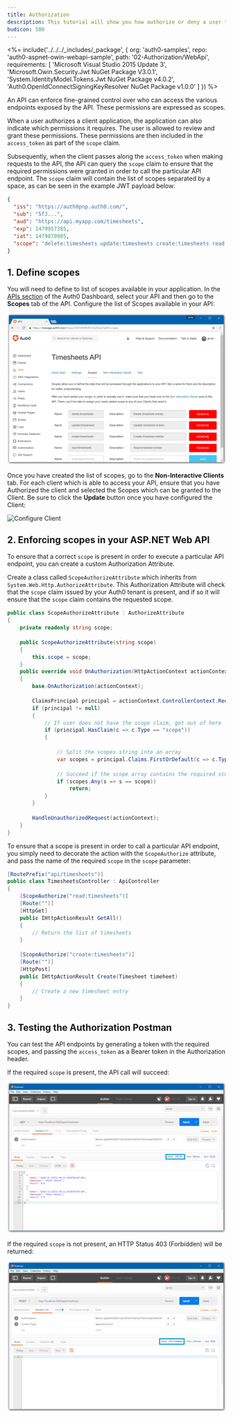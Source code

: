 ```yaml
---
title: Authorization
description: This tutorial will show you how authorize or deny a user to access certain API endpoints based on the scope of the access token.
budicon: 500
---
```


<%= include('../../../_includes/_package', {
  org: 'auth0-samples',
  repo: 'auth0-aspnet-owin-webapi-sample',
  path: '02-Authorization/WebApi',
  requirements: [
    'Microsoft Visual Studio 2015 Update 3',
    'Microsoft.Owin.Security.Jwt NuGet Package V3.0.1',
    'System.IdentityModel.Tokens.Jwt NuGet Package v4.0.2',
    'Auth0.OpenIdConnectSigningKeyResolver NuGet Package v1.0.0'
  ]
}) %>

An API can enforce fine-grained control over who can access the various endpoints exposed by the API. These permissions are expressed as scopes.

When a user authorizes a client application, the application can also indicate which permissions it requires. The user is allowed to review and grant these permissions. These permissions are then included in the `access_token` as part of the `scope` claim.

Subsequently, when the client passes along the `access_token` when making requests to the API, the API can query the `scope` claim to ensure that the required permissions were granted in order to call the particular API endpoint. The `scope` claim will contain the list of scopes separated by a space, as can be seen in the example JWT payload below:

```json
{
  "iss": "https://auth0pnp.auth0.com/",
  "sub": "5fJ...",
  "aud": "https://api.myapp.com/timesheets",
  "exp": 1479957385,
  "iat": 1479870985,
  "scope": "delete:timesheets update:timesheets create:timesheets read:timesheets"
}
```

## 1. Define scopes

You will need to define to list of scopes available in your application. In the [APIs section](${manage_url}/#/apis) of the Auth0 Dashboard, select your API and then go to the __Scopes__ tab of the API. Configure the list of Scopes available in your API:

![Configure Scopes](/media/articles/server-apis/webapi-owin/create-api-scopes.png)

Once you have created the list of scopes, go to the __Non-Interactive Clients__ tab. For each client which is able to access your API, ensure that you have Authorized the client and selected the Scopes which can be granted to the Client. Be sure to click the **Update** button once you have configured the Client:

![Configure Client](/media/articles/server-apis/webapi-scopes/configure-api-client-scopes.png)

## 2. Enforcing scopes in your ASP.NET Web API

To ensure that a correct `scope` is present in order to execute a particular API endpoint, you can create a custom Authorization Attribute.

Create a class called `ScopeAuthorizeAttribute` which inherits from `System.Web.Http.AuthorizeAttribute`. This Authorization Attribute will check that the `scope` claim issued by your Auth0 tenant is present, and if so it will ensure that the `scope` claim contains the requested scope.

```csharp
public class ScopeAuthorizeAttribute : AuthorizeAttribute
{
    private readonly string scope;

    public ScopeAuthorizeAttribute(string scope)
    {
        this.scope = scope;
    }
    public override void OnAuthorization(HttpActionContext actionContext)
    {
        base.OnAuthorization(actionContext);

        ClaimsPrincipal principal = actionContext.ControllerContext.RequestContext.Principal as ClaimsPrincipal;
        if (principal != null)
        {
            // If user does not have the scope claim, get out of here
            if (principal.HasClaim(c => c.Type == "scope"))
            {

                // Split the scopes string into an array
                var scopes = principal.Claims.FirstOrDefault(c => c.Type == "scope").Value.Split(' ');

                // Succeed if the scope array contains the required scope
                if (scopes.Any(s => s == scope))
                    return;
            }
        }

        HandleUnauthorizedRequest(actionContext);
    }
}
```

To ensure that a scope is present in order to call a particular API endpoint, you simply need to decorate the action with the `ScopeAuthorize` attribute, and pass the name of the required `scope` in the `scope` parameter:

```csharp
[RoutePrefix("api/timesheets")]
public class TimesheetsController : ApiController
{
    [ScopeAuthorize("read:timesheets")]
    [Route("")]
    [HttpGet]
    public IHttpActionResult GetAll()
    {
        // Return the list of timesheets
    }

    [ScopeAuthorize("create:timesheets")]
    [Route("")]
    [HttpPost]
    public IHttpActionResult Create(Timesheet timeheet)
    {
        // Create a new timesheet entry
    }
}
```

## 3. Testing the Authorization Postman

You can test the API endpoints by generating a token with the required scopes, and passing the `access_token` as a Bearer token in the Authorization header.

If the required `scope` is present, the API call will succeed:

![](/media/articles/server-apis/aspnet-core-webapi/scope-success.png)

If the required `scope` is not present, an HTTP Status 403 (Forbidden) will be returned:

![](/media/articles/server-apis/aspnet-core-webapi/scope-forbidden.png)

